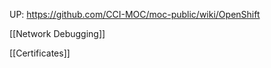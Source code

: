 UP: <https://github.com/CCI-MOC/moc-public/wiki/OpenShift>

[[Network Debugging]]

[[Certificates]]


